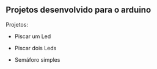 ## Projetos desenvolvido para o arduino

Projetos:
* Piscar um Led
* Piscar dois Leds

* Semáforo simples
